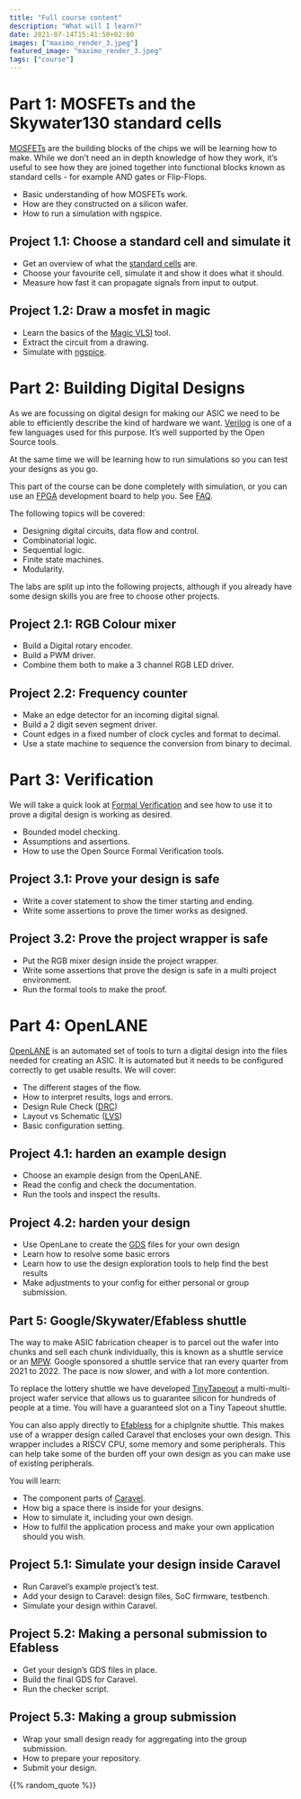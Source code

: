 ```yaml
---
title: "Full course content"
description: "What will I learn?"
date: 2021-07-14T15:41:50+02:00
images: ["maximo_render_3.jpeg"]
featured_image: "maximo_render_3.jpeg"
tags: ["course"]
---
```


# Part 1: MOSFETs and the Skywater130 standard cells

[MOSFETs](/terminology/mosfet) are the building blocks of the chips we will be learning how to make. While we don’t need an in depth knowledge of how they work, it’s useful to see how they are joined together into functional blocks known as standard cells - for example AND gates or Flip-Flops.

* Basic understanding of how MOSFETs work.
* How are they constructed on a silicon wafer.
* How to run a simulation with ngspice.

## Project 1.1: Choose a standard cell and simulate it

* Get an overview of what the [standard cells](/terminology/standardcell) are.
* Choose your favourite cell, simulate it and show it does what it should.
* Measure how fast it can propagate signals from input to output.

## Project 1.2: Draw a mosfet in magic

* Learn the basics of the [Magic VLSI](/terminology/magic) tool.
* Extract the circuit from a drawing.
* Simulate with [ngspice](/terminology/spice).

# Part 2: Building Digital Designs

As we are focussing on digital design for making our ASIC we need to be able to efficiently describe the kind of hardware we want. [Verilog](/terminology/hdl) is one of a few languages used for this purpose. It’s well supported by the Open Source tools.

At the same time we will be learning how to run simulations so you can test your designs as you go.

This part of the course can be done completely with simulation, or you can use an [FPGA](/terminology/fpga) development board to help you. See [FAQ](/contact#fpga).

The following topics will be covered:

* Designing digital circuits, data flow and control.
* Combinatorial logic.
* Sequential logic.
* Finite state machines.
* Modularity.

The labs are split up into the following projects, although if you already have some design skills you are free to choose other projects.

## Project 2.1: RGB Colour mixer

* Build a Digital rotary encoder.
* Build a PWM driver.
* Combine them both to make a 3 channel RGB LED driver.

## Project 2.2: Frequency counter

* Make an edge detector for an incoming digital signal.
* Build a 2 digit seven segment driver.
* Count edges in a fixed number of clock cycles and format to decimal.
* Use a state machine to sequence the conversion from binary to decimal.

# Part 3: Verification

We will take a quick look at [Formal Verification](/terminology/verification) and see how to use it to prove a digital design is working as desired.

* Bounded model checking.
* Assumptions and assertions.
* How to use the Open Source Formal Verification tools.

## Project 3.1: Prove your design is safe

* Write a cover statement to show the timer starting and ending.
* Write some assertions to prove the timer works as designed.

## Project 3.2: Prove the project wrapper is safe

* Put the RGB mixer design inside the project wrapper.
* Write some assertions that prove the design is safe in a multi project environment.
* Run the formal tools to make the proof.

# Part 4: OpenLANE

[OpenLANE](/terminology/openlane) is an automated set of tools to turn a digital design into the files needed for creating an ASIC. It is automated but it needs to be configured correctly to get usable results. We will cover:

* The different stages of the flow.
* How to interpret results, logs and errors.
* Design Rule Check ([DRC](/terminology/drc))
* Layout vs Schematic ([LVS](/terminology/lvs))
* Basic configuration setting.

## Project 4.1: harden an example design

* Choose an example design from the OpenLANE.
* Read the config and check the documentation.
* Run the tools and inspect the results.

## Project 4.2: harden your design

* Use OpenLane to create the [GDS](/terminology/gds2) files for your own design
* Learn how to resolve some basic errors
* Learn how to use the design exploration tools to help find the best results
* Make adjustments to your config for either personal or group submission.

## Part 5: Google/Skywater/Efabless shuttle

The way to make ASIC fabrication cheaper is to parcel out the wafer into chunks and sell each chunk individually, this is known as a shuttle service or an [MPW](/terminology/mpw). Google sponsored a shuttle service that ran every quarter from 2021 to 2022. The pace is now slower, and with a lot more contention.

To replace the lottery shuttle we have developed [TinyTapeout](https://www.tinytapeout.com) a multi-multi-project wafer service that allows us to guarantee silicon for hundreds of people at a time. You will have a guaranteed slot on a Tiny Tapeout shuttle.

You can also apply directly to [Efabless](https://efabless.com) for a chipIgnite shuttle. This makes use of a wrapper design called Caravel that encloses your own design. This wrapper includes a RISCV CPU, some memory and some peripherals. This can help take some of the burden off your own design as you can make use of existing peripherals.

You will learn:

* The component parts of [Caravel](/terminology/shuttle).
* How big a space there is inside for your designs.
* How to simulate it, including your own design.
* How to fulfil the application process and make your own application should you wish.

## Project 5.1: Simulate your design inside Caravel

* Run Caravel’s example project’s test.
* Add your design to Caravel: design files, SoC firmware, testbench.
* Simulate your design within Caravel.

## Project 5.2: Making a personal submission to Efabless

* Get your design’s GDS files in place.
* Build the final GDS for Caravel.
* Run the checker script.

## Project 5.3: Making a group submission

* Wrap your small design ready for aggregating into the group submission.
* How to prepare your repository.
* Submit your design.

{{% random_quote %}}
